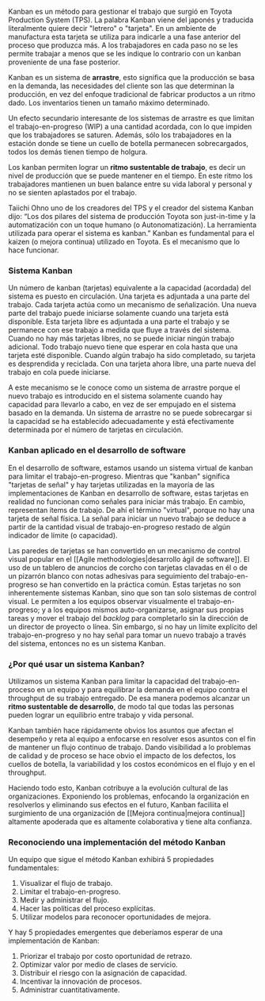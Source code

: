 Kanban es un método para gestionar el trabajo que surgió en Toyota Production System (TPS). La palabra Kanban viene del japonés y traducida literalmente quiere decir "letrero" o "tarjeta". En un ambiente de manufactura esta tarjeta se utiliza para indicarle a una fase anterior del proceso que produzca más. A los trabajadores en cada paso no se les permite trabajar a menos que se les indique lo contrario con un kanban proveniente de una fase posterior.

Kanban es un sistema de **arrastre**, esto significa que la producción se basa en la demanda, las necesidades del cliente son las que determinan la producción, en vez del enfoque tradicional de fabricar productos a un ritmo dado. Los inventarios tienen un tamaño máximo determinado.

Un efecto secundario interesante de los sistemas de arrastre es que limitan el trabajo-en-progreso (WIP) a una cantidad acordada, con lo que impiden que los trabajadores se saturen. Además, sólo los trabajadores en la estación donde se tiene un cuello de botella permanecen sobrecargados, todos los demás tienen tiempo de holgura.

Los kanban permiten lograr un **ritmo sustentable de trabajo**, es decir un nivel de producción que se puede mantener en el tiempo. En este ritmo los trabajadores mantienen un buen balance entre su vida laboral y personal y no se sienten aplastados por el trabajo.

Taiichi Ohno uno de los creadores del TPS y el creador del sistema Kanban dijo: “Los dos pilares del sistema de producción Toyota son just-in-time y la automatización con un toque humano (o Autonomatización). La herramienta utilizada para operar el sistema es kanban.” Kanban es fundamental para el kaizen (o mejora continua) utilizado en Toyota. Es el mecanismo que lo hace funcionar.

### Sistema Kanban
Un número de kanban (tarjetas) equivalente a la capacidad (acordada) del sistema es puesto en circulación. Una tarjeta es adjuntada a una parte del trabajo. Cada tarjeta actúa como un mecanismo de señalización. Una nueva parte del trabajo puede iniciarse solamente cuando una tarjeta está disponible. Esta tarjeta libre es adjuntada a una parte el trabajo y se permanece con ese trabajo a medida que fluye a través del sistema. Cuando no hay más tarjetas libres, no se puede iniciar ningún trabajo adicional. Todo trabajo nuevo tiene que esperar en cola hasta que una tarjeta esté disponible. Cuando algún trabajo ha sido completado, su tarjeta es desprendida y reciclada. Con una tarjeta ahora libre, una parte nueva del trabajo en cola puede iniciarse.

A este mecanismo se le conoce como un sistema de arrastre porque el nuevo trabajo es introducido en el sistema solamente cuando hay capacidad para llevarlo a cabo, en vez de ser empujado en el sistema basado en la demanda. Un sistema de arrastre no se puede sobrecargar si la capacidad se ha establecido adecuadamente y está efectivamente determinada por el número de tarjetas en circulación.

### Kanban aplicado en el desarrollo de software
En el desarrollo de software, estamos usando un sistema virtual de kanban para limitar el trabajo-en-progreso. Mientras que "kanban" significa "tarjetas de señal" y hay tarjetas utilizadas en la mayoría de las implementaciones de Kanban en desarrollo de software, estas tarjetas en realidad no funcionan como señales para iniciar más trabajo. En cambio, representan ítems de trabajo. De ahí el término "virtual", porque no hay una tarjeta de señal física. La señal para iniciar un nuevo trabajo se deduce a partir de la cantidad visual de trabajo-en-progreso restado de algún indicador de límite (o capacidad).

Las paredes de tarjetas se han convertido en un mecanismo de control visual popular en el [[Agile methodologies|desarrollo ágil de software]]. El uso de un tablero de anuncios de corcho con tarjetas clavadas en él o de un pizarrón blanco con notas adhesivas para seguimiento del trabajo-en-progreso se han convertido en la práctica común. Estas tarjetas no son inherentemente sistemas Kanban, sino que son tan solo sistemas de control visual. Le permiten a los equipos observar visualmente el trabajo-en-progreso; y a los equipos mismos auto-organizarse, asignar sus propias tareas y mover el trabajo del *backlog* para completarlo sin la dirección de un director de proyecto o línea. Sin embargo, si no hay un límite explícito del trabajo-en-progreso y no hay señal para tomar un nuevo trabajo a través del sistema, entonces no es un sistema Kanban.

### ¿Por qué usar un sistema Kanban?
Utilizamos un sistema Kanban para limitar la capacidad del trabajo-en-proceso en un equipo y para equilibrar la demanda en el equipo contra el throughput de su trabajo entregado. De esa manera podemos alcanzar un **ritmo sustentable de desarrollo**, de modo tal que todas las personas pueden lograr un equilibrio entre trabajo y vida personal.

Kanban también hace rápidamente obvios los asuntos que afectan el desempeño y reta al equipo a enfocarse en resolver esos asuntos con el fin de mantener un flujo continuo de trabajo. Dando visibilidad a lo problemas de calidad y de proceso se hace obvio el impacto de los defectos, los cuellos de botella, la variabilidad y los costos económicos en el flujo y en el throughput.

Haciendo todo esto, Kanban cotribuye a la evolución cultural de las organizaciones. Exponiendo los problemas, enfocando la organización en resolverlos y eliminando sus efectos en el futuro, Kanban faciliita el surgimiento de una organización de [[Mejora continua|mejora continua]] altamente apoderada que es altamente colaborativa y tiene alta confianza.

### Reconociendo una implementación del método Kanban
Un equipo que sigue el método Kanban exhibirá 5 propiedades fundamentales:
1. Visualizar el flujo de trabajo.
2. Limitar el trabajo-en-progreso.
3. Medir y administrar el flujo.
4. Hacer las políticas del proceso explícitas.
5. Utilizar modelos para reconocer oportunidades de mejora.

Y hay 5 propiedades emergentes que deberíamos esperar de una implementación de Kanban:
1. Priorizar el trabajo por costo oportunidad de retrazo.
2. Optimizar valor por medio de clases de servicio.
3. Distribuir el riesgo con la asignación de capacidad.
4. Incentivar la innovación de procesos.
5. Administrar cuantitativamente.
